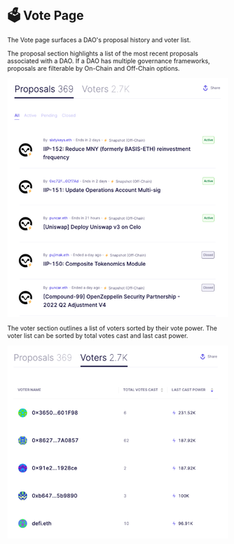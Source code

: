 # 🗳 Vote Page

The Vote page surfaces a DAO's proposal history and voter list.

The proposal section highlights a list of the most recent proposals associated with a DAO. If a DAO has multiple governance frameworks, proposals are filterable by On-Chain and Off-Chain options.

![](<../../../../.gitbook/assets/image (12).png>)

The voter section outlines a list of voters sorted by their vote power. The voter list can be sorted by total votes cast and last cast power.

![](<../../../../.gitbook/assets/image (16).png>)
